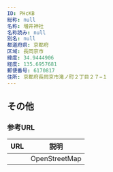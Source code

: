 ```yaml
---
ID: PHcKB
総称: null
名称: 増井神社
名称読み: null
別名: null
都道府県: 京都府
区域: 長岡京市
緯度: 34.9444906
経度: 135.6957681
郵便番号: 6170817
住所: 京都府長岡京市滝ノ町２丁目２７−１
---
```


## その他

### 参考URL

| URL | 説明          |
| --- | ------------- |
|     | OpenStreetMap |
